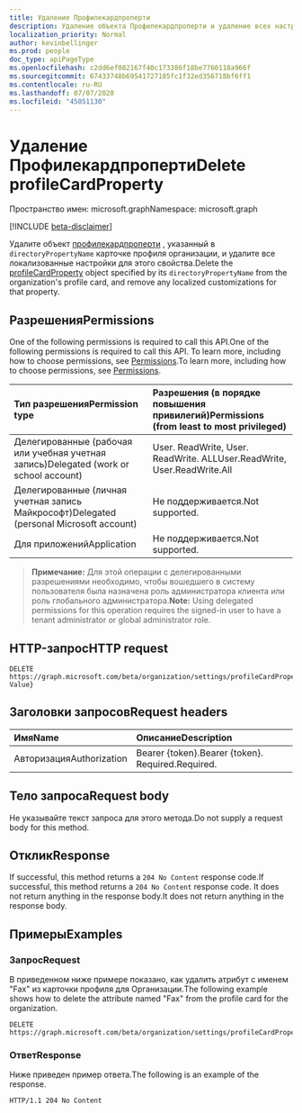 ```yaml
---
title: Удаление Профилекардпроперти
description: Удаление объекта Профилекардпроперти и удаление всех настроек из карточки профиля.
localization_priority: Normal
author: kevinbellinger
ms.prod: people
doc_type: apiPageType
ms.openlocfilehash: c2dd6ef082167f40c173386f18be7760118a966f
ms.sourcegitcommit: 67433748b69541727185fc1f32ed356718bf6ff1
ms.contentlocale: ru-RU
ms.lasthandoff: 07/07/2020
ms.locfileid: "45051130"
---
```

# <a name="delete-profilecardproperty"></a><span data-ttu-id="9764d-103">Удаление Профилекардпроперти</span><span class="sxs-lookup"><span data-stu-id="9764d-103">Delete profileCardProperty</span></span>

<span data-ttu-id="9764d-104">Пространство имен: microsoft.graph</span><span class="sxs-lookup"><span data-stu-id="9764d-104">Namespace: microsoft.graph</span></span>

[!INCLUDE [beta-disclaimer](../../includes/beta-disclaimer.md)]

<span data-ttu-id="9764d-105">Удалите объект [профилекардпроперти](../resources/profilecardproperty.md) , указанный в `directoryPropertyName` карточке профиля организации, и удалите все локализованные настройки для этого свойства.</span><span class="sxs-lookup"><span data-stu-id="9764d-105">Delete the [profileCardProperty](../resources/profilecardproperty.md) object specified by its `directoryPropertyName` from the organization's profile card, and remove any localized customizations for that property.</span></span>

## <a name="permissions"></a><span data-ttu-id="9764d-106">Разрешения</span><span class="sxs-lookup"><span data-stu-id="9764d-106">Permissions</span></span>

<span data-ttu-id="9764d-107">One of the following permissions is required to call this API.</span><span class="sxs-lookup"><span data-stu-id="9764d-107">One of the following permissions is required to call this API.</span></span> <span data-ttu-id="9764d-108">To learn more, including how to choose permissions, see [Permissions](/graph/permissions-reference).</span><span class="sxs-lookup"><span data-stu-id="9764d-108">To learn more, including how to choose permissions, see [Permissions](/graph/permissions-reference).</span></span>

| <span data-ttu-id="9764d-109">Тип разрешения</span><span class="sxs-lookup"><span data-stu-id="9764d-109">Permission type</span></span>                        | <span data-ttu-id="9764d-110">Разрешения (в порядке повышения привилегий)</span><span class="sxs-lookup"><span data-stu-id="9764d-110">Permissions (from least to most privileged)</span></span> |
|:---------------------------------------|:--------------------------------------------|
| <span data-ttu-id="9764d-111">Делегированные (рабочая или учебная учетная запись)</span><span class="sxs-lookup"><span data-stu-id="9764d-111">Delegated (work or school account)</span></span>     | <span data-ttu-id="9764d-112">User. ReadWrite, User. ReadWrite. ALL</span><span class="sxs-lookup"><span data-stu-id="9764d-112">User.ReadWrite, User.ReadWrite.All</span></span>          |
| <span data-ttu-id="9764d-113">Делегированные (личная учетная запись Майкрософт)</span><span class="sxs-lookup"><span data-stu-id="9764d-113">Delegated (personal Microsoft account)</span></span> | <span data-ttu-id="9764d-114">Не поддерживается.</span><span class="sxs-lookup"><span data-stu-id="9764d-114">Not supported.</span></span>                              |
| <span data-ttu-id="9764d-115">Для приложений</span><span class="sxs-lookup"><span data-stu-id="9764d-115">Application</span></span>                            | <span data-ttu-id="9764d-116">Не поддерживается.</span><span class="sxs-lookup"><span data-stu-id="9764d-116">Not supported.</span></span>                              |

><span data-ttu-id="9764d-117">**Примечание:** Для этой операции с делегированными разрешениями необходимо, чтобы вошедшего в систему пользователя была назначена роль администратора клиента или роль глобального администратора.</span><span class="sxs-lookup"><span data-stu-id="9764d-117">**Note:** Using delegated permissions for this operation requires the signed-in user to have a tenant administrator or global administrator role.</span></span>

## <a name="http-request"></a><span data-ttu-id="9764d-118">HTTP-запрос</span><span class="sxs-lookup"><span data-stu-id="9764d-118">HTTP request</span></span>

<!-- { "blockType": "ignored" } -->

```http
DELETE https://graph.microsoft.com/beta/organization/settings/profileCardProperties/{directoryPropertyName-Value}
```

## <a name="request-headers"></a><span data-ttu-id="9764d-119">Заголовки запросов</span><span class="sxs-lookup"><span data-stu-id="9764d-119">Request headers</span></span>

| <span data-ttu-id="9764d-120">Имя</span><span class="sxs-lookup"><span data-stu-id="9764d-120">Name</span></span>          | <span data-ttu-id="9764d-121">Описание</span><span class="sxs-lookup"><span data-stu-id="9764d-121">Description</span></span>    |
|:--------------|:---------------|
| <span data-ttu-id="9764d-122">Авторизация</span><span class="sxs-lookup"><span data-stu-id="9764d-122">Authorization</span></span> | <span data-ttu-id="9764d-123">Bearer {token}.</span><span class="sxs-lookup"><span data-stu-id="9764d-123">Bearer {token}.</span></span> <span data-ttu-id="9764d-124">Required.</span><span class="sxs-lookup"><span data-stu-id="9764d-124">Required.</span></span> |

## <a name="request-body"></a><span data-ttu-id="9764d-125">Тело запроса</span><span class="sxs-lookup"><span data-stu-id="9764d-125">Request body</span></span>

<span data-ttu-id="9764d-126">Не указывайте текст запроса для этого метода.</span><span class="sxs-lookup"><span data-stu-id="9764d-126">Do not supply a request body for this method.</span></span>

## <a name="response"></a><span data-ttu-id="9764d-127">Отклик</span><span class="sxs-lookup"><span data-stu-id="9764d-127">Response</span></span>

<span data-ttu-id="9764d-128">If successful, this method returns a `204 No Content` response code.</span><span class="sxs-lookup"><span data-stu-id="9764d-128">If successful, this method returns a `204 No Content` response code.</span></span> <span data-ttu-id="9764d-129">It does not return anything in the response body.</span><span class="sxs-lookup"><span data-stu-id="9764d-129">It does not return anything in the response body.</span></span>

## <a name="examples"></a><span data-ttu-id="9764d-130">Примеры</span><span class="sxs-lookup"><span data-stu-id="9764d-130">Examples</span></span>

### <a name="request"></a><span data-ttu-id="9764d-131">Запрос</span><span class="sxs-lookup"><span data-stu-id="9764d-131">Request</span></span>

<span data-ttu-id="9764d-132">В приведенном ниже примере показано, как удалить атрибут с именем "Fax" из карточки профиля для Организации.</span><span class="sxs-lookup"><span data-stu-id="9764d-132">The following example shows how to delete the attribute named "Fax" from the profile card for the organization.</span></span>
<!-- {
  "blockType": "request",
  "name": "delete_profilecardproperty"
}-->

```http
DELETE https://graph.microsoft.com/beta/organization/settings/profileCardProperties/fax
```

### <a name="response"></a><span data-ttu-id="9764d-133">Ответ</span><span class="sxs-lookup"><span data-stu-id="9764d-133">Response</span></span>

<span data-ttu-id="9764d-134">Ниже приведен пример ответа.</span><span class="sxs-lookup"><span data-stu-id="9764d-134">The following is an example of the response.</span></span>

<!-- {
  "blockType": "response",
  "truncated": true
} -->

```http
HTTP/1.1 204 No Content
```

<!-- uuid: 16cd6b66-4b1a-43a1-adaf-3a886856ed98
2019-02-04 14:57:30 UTC -->
<!-- {
  "type": "#page.annotation",
  "description": "Delete profileCardProperty",
  "keywords": "",
  "section": "documentation",
  "tocPath": ""
}-->
